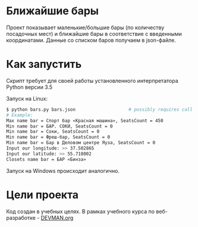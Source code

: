 # Ближайшие бары

Проект показывает маленькие/большие бары (по количеству посадочных мест) и ближайшие бары в соответствие с введенными координатами. Данные со списком баров получаем в json-файле.

# Как запустить

Скрипт требует для своей работы установленного интерпретатора Python версии 3.5

Запуск на Linux:

```bash
$ python bars.py bars.json                    # possibly requires call of python3 executive instead of just python
# Example:
Max name bar = Спорт бар «Красная машина», SeatsCount = 450
Min name bar = БАР. СОКИ, SeatsCount = 0
Min name bar = Соки, SeatsCount = 0
Min name bar = Фреш-бар, SeatsCount = 0
Min name bar = Бар в Деловом центре Яуза, SeatsCount = 0
Input our longitude: >> 37.502865
Input our latitude: >> 55.718002
Closets name bar = БАР «Бинза»
```

Запуск на Windows происходит аналогично.

# Цели проекта

Код создан в учебных целях. В рамках учебного курса по веб-разработке - [DEVMAN.org](https://devman.org)
